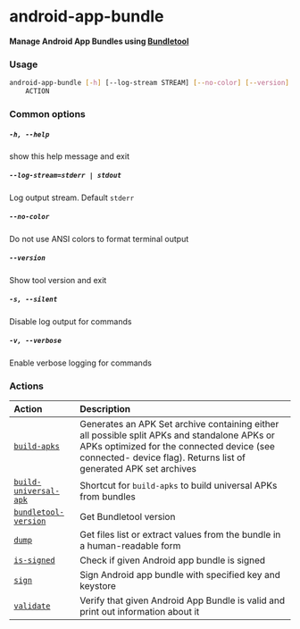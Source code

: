 
android-app-bundle
==================


**Manage Android App Bundles using [Bundletool](https://developer.android.com/studio/command-line/bundletool)**
### Usage
```bash
android-app-bundle [-h] [--log-stream STREAM] [--no-color] [--version] [-s] [-v]
    ACTION
```
### Common options

##### `-h, --help`


show this help message and exit
##### `--log-stream=stderr | stdout`


Log output stream. Default `stderr`
##### `--no-color`


Do not use ANSI colors to format terminal output
##### `--version`


Show tool version and exit
##### `-s, --silent`


Disable log output for commands
##### `-v, --verbose`


Enable verbose logging for commands
### Actions

|Action|Description|
| :--- | :--- |
|[`build-apks`](build-apks.md)|Generates an APK Set archive containing either all possible split APKs and standalone APKs or APKs optimized for the connected device (see connected- device flag). Returns list of generated APK set archives|
|[`build-universal-apk`](build-universal-apk.md)|Shortcut for `build-apks` to build universal APKs from bundles|
|[`bundletool-version`](bundletool-version.md)|Get Bundletool version|
|[`dump`](dump.md)|Get files list or extract values from the bundle in a human-readable form|
|[`is-signed`](is-signed.md)|Check if given Android app bundle is signed|
|[`sign`](sign.md)|Sign Android app bundle with specified key and keystore|
|[`validate`](validate.md)|Verify that given Android App Bundle is valid and print out information about it|
